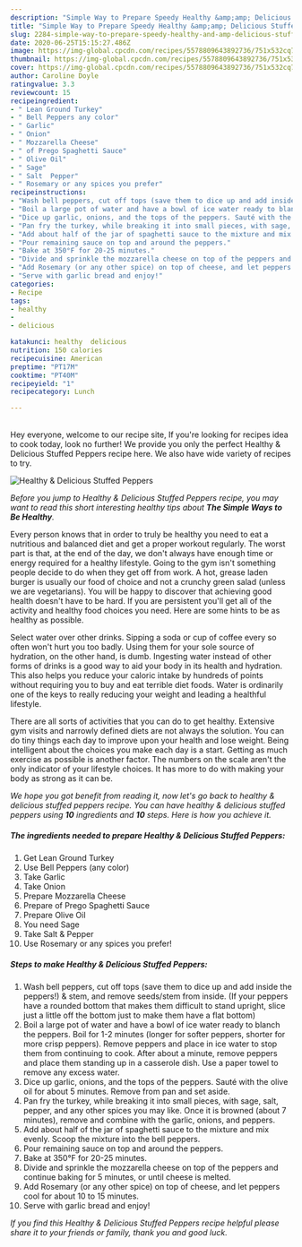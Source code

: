 ```yaml
---
description: "Simple Way to Prepare Speedy Healthy &amp;amp; Delicious Stuffed Peppers"
title: "Simple Way to Prepare Speedy Healthy &amp;amp; Delicious Stuffed Peppers"
slug: 2284-simple-way-to-prepare-speedy-healthy-and-amp-delicious-stuffed-peppers
date: 2020-06-25T15:15:27.486Z
image: https://img-global.cpcdn.com/recipes/5578809643892736/751x532cq70/healthy-delicious-stuffed-peppers-recipe-main-photo.jpg
thumbnail: https://img-global.cpcdn.com/recipes/5578809643892736/751x532cq70/healthy-delicious-stuffed-peppers-recipe-main-photo.jpg
cover: https://img-global.cpcdn.com/recipes/5578809643892736/751x532cq70/healthy-delicious-stuffed-peppers-recipe-main-photo.jpg
author: Caroline Doyle
ratingvalue: 3.3
reviewcount: 15
recipeingredient:
- " Lean Ground Turkey"
- " Bell Peppers any color"
- " Garlic"
- " Onion"
- " Mozzarella Cheese"
- " of Prego Spaghetti Sauce"
- " Olive Oil"
- " Sage"
- " Salt  Pepper"
- " Rosemary or any spices you prefer"
recipeinstructions:
- "Wash bell peppers, cut off tops (save them to dice up and add inside the peppers!) &amp; stem, and remove seeds/stem from inside. (If your peppers have a rounded bottom that makes them difficult to stand upright, slice just a little off the bottom just to make them have a flat bottom)"
- "Boil a large pot of water and have a bowl of ice water ready to blanch the peppers. Boil for 1-2 minutes (longer for softer peppers, shorter for more crisp peppers). Remove peppers and place in ice water to stop them from continuing to cook. After about a minute, remove peppers and place them standing up in a casserole dish. Use a paper towel to remove any excess water."
- "Dice up garlic, onions, and the tops of the peppers. Sauté with the olive oil for about 5 minutes. Remove from pan and set aside."
- "Pan fry the turkey, while breaking it into small pieces, with sage, salt, pepper, and any other spices you may like. Once it is browned (about 7 minutes), remove and combine with the garlic, onions, and peppers."
- "Add about half of the jar of spaghetti sauce to the mixture and mix evenly. Scoop the mixture into the bell peppers."
- "Pour remaining sauce on top and around the peppers."
- "Bake at 350°F for 20-25 minutes."
- "Divide and sprinkle the mozzarella cheese on top of the peppers and continue baking for 5 minutes, or until cheese is melted."
- "Add Rosemary (or any other spice) on top of cheese, and let peppers cool for about 10 to 15 minutes."
- "Serve with garlic bread and enjoy!"
categories:
- Recipe
tags:
- healthy
- 
- delicious

katakunci: healthy  delicious 
nutrition: 150 calories
recipecuisine: American
preptime: "PT17M"
cooktime: "PT40M"
recipeyield: "1"
recipecategory: Lunch

---
```

<br>
Hey everyone, welcome to our recipe site, If you're looking for recipes idea to cook today, look no further! We provide you only the perfect Healthy &amp; Delicious Stuffed Peppers recipe here. We also have wide variety of recipes to try.
<br>


![Healthy &amp; Delicious Stuffed Peppers](https://img-global.cpcdn.com/recipes/5578809643892736/751x532cq70/healthy-delicious-stuffed-peppers-recipe-main-photo.jpg)

<i>Before you jump to Healthy &amp; Delicious Stuffed Peppers recipe, you may want to read this short interesting healthy tips about <strong>The Simple Ways to Be Healthy</strong>.</i>

Every person knows that in order to truly be healthy you need to eat a nutritious and balanced diet and get a proper workout regularly. The worst part is that, at the end of the day, we don't always have enough time or energy required for a healthy lifestyle. Going to the gym isn't something people decide to do when they get off from work. A hot, grease laden burger is usually our food of choice and not a crunchy green salad (unless we are vegetarians). You will be happy to discover that achieving good health doesn't have to be hard. If you are persistent you'll get all of the activity and healthy food choices you need. Here are some hints to be as healthy as possible.

Select water over other drinks. Sipping a soda or cup of coffee every so often won't hurt you too badly. Using them for your sole source of hydration, on the other hand, is dumb. Ingesting water instead of other forms of drinks is a good way to aid your body in its health and hydration. This also helps you reduce your caloric intake by hundreds of points without requiring you to buy and eat terrible diet foods. Water is ordinarily one of the keys to really reducing your weight and leading a healthful lifestyle.

There are all sorts of activities that you can do to get healthy. Extensive gym visits and narrowly defined diets are not always the solution. You can do tiny things each day to improve upon your health and lose weight. Being intelligent about the choices you make each day is a start. Getting as much exercise as possible is another factor. The numbers on the scale aren't the only indicator of your lifestyle choices. It has more to do with making your body as strong as it can be. 


<i>We hope you got benefit from reading it, now let's go back to healthy &amp; delicious stuffed peppers recipe. You can have healthy &amp; delicious stuffed peppers using <strong>10</strong> ingredients and <strong>10</strong> steps. Here is how you achieve it.
</i>

##### The ingredients needed to prepare Healthy &amp; Delicious Stuffed Peppers:

1. Get  Lean Ground Turkey
1. Use  Bell Peppers (any color)
1. Take  Garlic
1. Take  Onion
1. Prepare  Mozzarella Cheese
1. Prepare  of Prego Spaghetti Sauce
1. Prepare  Olive Oil
1. You need  Sage
1. Take  Salt &amp; Pepper
1. Use  Rosemary or any spices you prefer!


##### Steps to make Healthy &amp; Delicious Stuffed Peppers:

1. Wash bell peppers, cut off tops (save them to dice up and add inside the peppers!) &amp; stem, and remove seeds/stem from inside. (If your peppers have a rounded bottom that makes them difficult to stand upright, slice just a little off the bottom just to make them have a flat bottom)
1. Boil a large pot of water and have a bowl of ice water ready to blanch the peppers. Boil for 1-2 minutes (longer for softer peppers, shorter for more crisp peppers). Remove peppers and place in ice water to stop them from continuing to cook. After about a minute, remove peppers and place them standing up in a casserole dish. Use a paper towel to remove any excess water.
1. Dice up garlic, onions, and the tops of the peppers. Sauté with the olive oil for about 5 minutes. Remove from pan and set aside.
1. Pan fry the turkey, while breaking it into small pieces, with sage, salt, pepper, and any other spices you may like. Once it is browned (about 7 minutes), remove and combine with the garlic, onions, and peppers.
1. Add about half of the jar of spaghetti sauce to the mixture and mix evenly. Scoop the mixture into the bell peppers.
1. Pour remaining sauce on top and around the peppers.
1. Bake at 350°F for 20-25 minutes.
1. Divide and sprinkle the mozzarella cheese on top of the peppers and continue baking for 5 minutes, or until cheese is melted.
1. Add Rosemary (or any other spice) on top of cheese, and let peppers cool for about 10 to 15 minutes.
1. Serve with garlic bread and enjoy!


<i>If you find this Healthy &amp; Delicious Stuffed Peppers recipe helpful please share it to your friends or family, thank you and good luck.</i>
